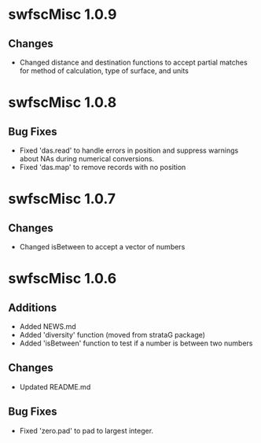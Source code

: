 # swfscMisc 1.0.9

## Changes

* Changed distance and destination functions to accept partial matches for method 
of calculation, type of surface, and units

# swfscMisc 1.0.8

## Bug Fixes

* Fixed 'das.read' to handle errors in position and suppress warnings about NAs
during numerical conversions.
* Fixed 'das.map' to remove records with no position


# swfscMisc 1.0.7

## Changes

* Changed isBetween to accept a vector of numbers

# swfscMisc 1.0.6

## Additions

* Added NEWS.md
* Added 'diversity' function (moved from strataG package)
* Added 'isBetween' function to test if a number is between two numbers

## Changes

* Updated README.md

## Bug Fixes

* Fixed 'zero.pad' to pad to largest integer.


